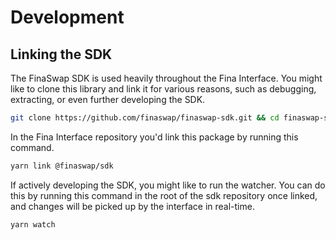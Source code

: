 # Development

## Linking the SDK

The FinaSwap SDK is used heavily throughout the Fina Interface. You might like to clone this library and link it for various reasons, such as debugging, extracting, or even further developing the SDK.

```sh
git clone https://github.com/finaswap/finaswap-sdk.git && cd finaswap-sdk && git checkout canary && yarn link
```

In the Fina Interface repository you'd link this package by running this command.

```sh
yarn link @finaswap/sdk
```

If actively developing the SDK, you might like to run the watcher. You can do this by running this command in the root of the sdk repository once linked, and changes will be picked up by the interface in real-time.

```sh
yarn watch
```
